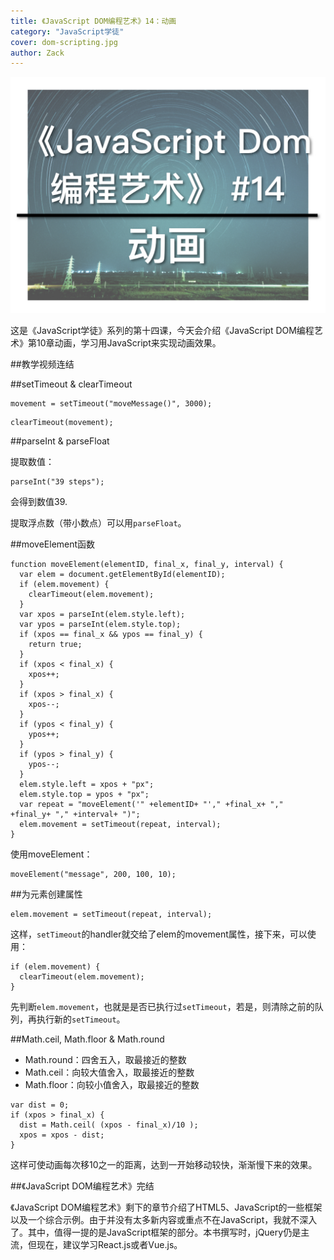```yaml
---
title: 《JavaScript DOM编程艺术》14：动画
category: "JavaScript学徒"
cover: dom-scripting.jpg
author: Zack
---
```


![JavaScript DOM编程艺术](dom-scripting.jpg)

这是《JavaScript学徒》系列的第十四课，今天会介绍《JavaScript DOM编程艺术》第10章动画，学习用JavaScript来实现动画效果。

##教学视频连结

##setTimeout & clearTimeout

```
movement = setTimeout("moveMessage()", 3000);
```

```
clearTimeout(movement);
```

##parseInt & parseFloat

提取数值：

```
parseInt("39 steps");
```
会得到数值39.

提取浮点数（带小数点）可以用`parseFloat`。

##moveElement函数

```
function moveElement(elementID, final_x, final_y, interval) {
  var elem = document.getElementById(elementID);
  if (elem.movement) {
    clearTimeout(elem.movement);
  }
  var xpos = parseInt(elem.style.left);
  var ypos = parseInt(elem.style.top);
  if (xpos == final_x && ypos == final_y) {
    return true;
  }
  if (xpos < final_x) {
    xpos++;
  }
  if (xpos > final_x) {
    xpos--;
  }
  if (ypos < final_y) {
    ypos++;
  }
  if (ypos > final_y) {
    ypos--;
  }
  elem.style.left = xpos + "px";
  elem.style.top = ypos + "px";
  var repeat = "moveElement('" +elementID+ "'," +final_x+ "," +final_y+ "," +interval+ ")";
  elem.movement = setTimeout(repeat, interval);
}
```
使用moveElement：
```
moveElement("message", 200, 100, 10);
```

##为元素创建属性

```
elem.movement = setTimeout(repeat, interval);
```
这样，`setTimeout`的handler就交给了elem的movement属性，接下来，可以使用：

```
if (elem.movement) {
  clearTimeout(elem.movement);
}
```
先判断`elem.movement`，也就是是否已执行过`setTimeout`，若是，则清除之前的队列，再执行新的`setTimeout`。

##Math.ceil, Math.floor & Math.round

* Math.round：四舍五入，取最接近的整数
* Math.ceil：向较大值舍入，取最接近的整数
* Math.floor：向较小值舍入，取最接近的整数

```
var dist = 0;
if (xpos > final_x) {
  dist = Math.ceil( (xpos - final_x)/10 );
  xpos = xpos - dist;
}
```

这样可使动画每次移10之一的距离，达到一开始移动较快，渐渐慢下来的效果。

##《JavaScript DOM编程艺术》完结

《JavaScript DOM编程艺术》剩下的章节介绍了HTML5、JavaScript的一些框架以及一个综合示例。由于并没有太多新内容或重点不在JavaScript，我就不深入了。其中，值得一提的是JavaScript框架的部分。本书撰写时，jQuery仍是主流，但现在，建议学习React.js或者Vue.js。